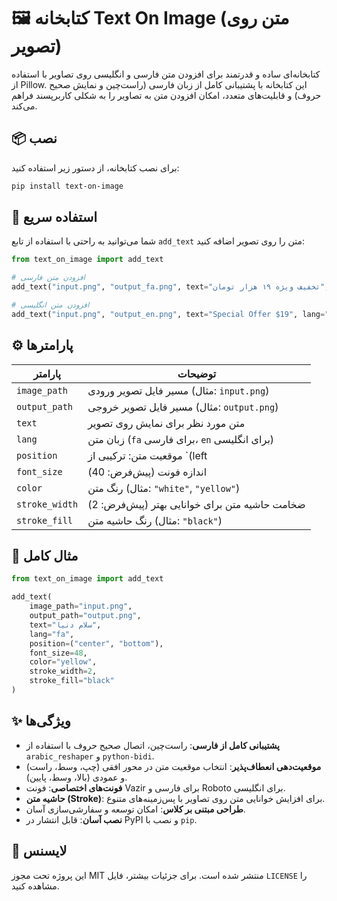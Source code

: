 # 🖼️ کتابخانه Text On Image (متن روی تصویر)

کتابخانه‌ای ساده و قدرتمند برای افزودن متن فارسی و انگلیسی روی تصاویر با استفاده از Pillow. این کتابخانه با پشتیبانی کامل از زبان فارسی (راست‌چین و نمایش صحیح حروف) و قابلیت‌های متعدد، امکان افزودن متن به تصاویر را به شکلی کاربرپسند فراهم می‌کند.

## 📦 نصب

برای نصب کتابخانه، از دستور زیر استفاده کنید:

```bash
pip install text-on-image
```

## 🚀 استفاده سریع

شما می‌توانید به راحتی با استفاده از تابع `add_text` متن را روی تصویر اضافه کنید:

```python
from text_on_image import add_text

# افزودن متن فارسی
add_text("input.png", "output_fa.png", text="تخفیف ویژه ۱۹ هزار تومان", lang="fa")

# افزودن متن انگلیسی
add_text("input.png", "output_en.png", text="Special Offer $19", lang="en")
```

## ⚙️ پارامترها

| پارامتر         | توضیحات                                                                 |
|------------------|------------------------------------------------------------------------|
| `image_path`     | مسیر فایل تصویر ورودی (مثال: `input.png`)                             |
| `output_path`    | مسیر فایل تصویر خروجی (مثال: `output.png`)                            |
| `text`           | متن مورد نظر برای نمایش روی تصویر                                     |
| `lang`           | زبان متن (`fa` برای فارسی، `en` برای انگلیسی)                         |
| `position`       | موقعیت متن: ترکیبی از `(left|center|right, top|center|bottom)`        |
| `font_size`      | اندازه فونت (پیش‌فرض: 40)                                            |
| `color`          | رنگ متن (مثال: `"white"`, `"yellow"`)                                 |
| `stroke_width`   | ضخامت حاشیه متن برای خوانایی بهتر (پیش‌فرض: 2)                       |
| `stroke_fill`    | رنگ حاشیه متن (مثال: `"black"`)                                       |

## 📂 مثال کامل

```python
from text_on_image import add_text

add_text(
    image_path="input.png",
    output_path="output.png",
    text="سلام دنیا",
    lang="fa",
    position=("center", "bottom"),
    font_size=48,
    color="yellow",
    stroke_width=2,
    stroke_fill="black"
)
```

## ✨ ویژگی‌ها

- **پشتیبانی کامل از فارسی**: راست‌چین، اتصال صحیح حروف با استفاده از `arabic_reshaper` و `python-bidi`.
- **موقعیت‌دهی انعطاف‌پذیر**: انتخاب موقعیت متن در محور افقی (چپ، وسط، راست) و عمودی (بالا، وسط، پایین).
- **فونت‌های اختصاصی**: فونت Vazir برای فارسی و Roboto برای انگلیسی.
- **حاشیه متن (Stroke)**: برای افزایش خوانایی متن روی تصاویر با پس‌زمینه‌های متنوع.
- **طراحی مبتنی بر کلاس**: امکان توسعه و سفارشی‌سازی آسان.
- **نصب آسان**: قابل انتشار در PyPI و نصب با `pip`.

## 📜 لایسنس

این پروژه تحت مجوز MIT منتشر شده است. برای جزئیات بیشتر، فایل `LICENSE` را مشاهده کنید.